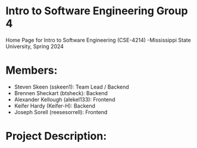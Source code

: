 # Intro to Software Engineering Group 4
Home Page for Intro to Software Engineering (CSE-4214)
-Mississippi State University, Spring 2024
# Members: 
- Steven Skeen (sskeen1): Team Lead / Backend
- Brennen Sheckart (btsheck): Backend
- Alexander Kellough (alekel133): Frontend
- Keifer Hardy (Keifer-H): Backend
- Joseph Sorell (reesesorrell): Frontend

# Project Description:
